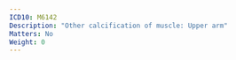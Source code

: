 ```yaml
---
ICD10: M6142
Description: "Other calcification of muscle: Upper arm"
Matters: No
Weight: 0
---
```


